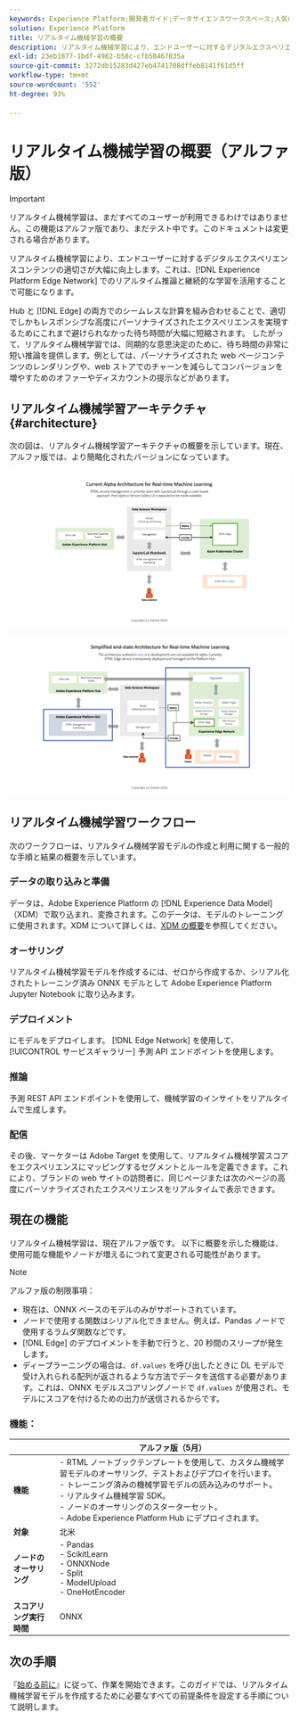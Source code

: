 ```yaml
---
keywords: Experience Platform;開発者ガイド;データサイエンスワークスペース;人気のトピック;リアルタイム機械学習;
solution: Experience Platform
title: リアルタイム機械学習の概要
description: リアルタイム機械学習により、エンドユーザーに対するデジタルエクスペリエンスコンテンツの適切さが大幅に向上します。これは、Experience PlatformEdge ネットワーク上でリアルタイムの推論と継続的な学習を活用することで可能になります。
exl-id: 23eb1877-1bdf-4982-b58c-cfb58467035a
source-git-commit: 3272db15283d427eb4741708dffeb8141f61d5ff
workflow-type: tm+mt
source-wordcount: '552'
ht-degree: 93%

---
```


# リアルタイム機械学習の概要（アルファ版）

>[!IMPORTANT]
>
>リアルタイム機械学習は、まだすべてのユーザーが利用できるわけではありません。この機能はアルファ版であり、まだテスト中です。このドキュメントは変更される場合があります。

リアルタイム機械学習により、エンドユーザーに対するデジタルエクスペリエンスコンテンツの適切さが大幅に向上します。これは、[!DNL Experience Platform Edge Network] でのリアルタイム推論と継続的な学習を活用することで可能になります。

Hub と [!DNL Edge] の両方でのシームレスな計算を組み合わせることで、適切でしかもレスポンシブな高度にパーソナライズされたエクスペリエンスを実現するためにこれまで避けられなかった待ち時間が大幅に短縮されます。 したがって、リアルタイム機械学習では、同期的な意思決定のために、待ち時間の非常に短い推論を提供します。例としては、パーソナライズされた web ページコンテンツのレンダリングや、web ストアでのチャーンを減らしてコンバージョンを増やすためのオファーやディスカウントの提示などがあります。

## リアルタイム機械学習アーキテクチャ {#architecture}

次の図は、リアルタイム機械学習アーキテクチャの概要を示しています。現在、アルファ版では、より簡略化されたバージョンになっています。

![アルファ版アーキテクチャ](../images/rtml/alpha-arch.png)

![簡略化された概要](../images/rtml/end-to-end-arch.png)

## リアルタイム機械学習ワークフロー

次のワークフローは、リアルタイム機械学習モデルの作成と利用に関する一般的な手順と結果の概要を示しています。

### データの取り込みと準備

データは、Adobe Experience Platform の [!DNL Experience Data Model]（XDM）で取り込まれ、変換されます。このデータは、モデルのトレーニングに使用されます。XDM について詳しくは、[XDM の概要](../../xdm/home.md)を参照してください。

### オーサリング

リアルタイム機械学習モデルを作成するには、ゼロから作成するか、シリアル化されたトレーニング済み ONNX モデルとして Adobe Experience Platform Jupyter Notebook に取り込みます。

### デプロイメント

にモデルをデプロイします。 [!DNL Edge Network] を使用して、 [!UICONTROL サービスギャラリー] 予測 API エンドポイントを使用します。

### 推論

予測 REST API エンドポイントを使用して、機械学習のインサイトをリアルタイムで生成します。

### 配信

その後、マーケターは Adobe Target を使用して、リアルタイム機械学習スコアをエクスペリエンスにマッピングするセグメントとルールを定義できます。これにより、ブランドの web サイトの訪問者に、同じページまたは次のページの高度にパーソナライズされたエクスペリエンスをリアルタイムで表示できます。

## 現在の機能

リアルタイム機械学習は、現在アルファ版です。 以下に概要を示した機能は、使用可能な機能やノードが増えるにつれて変更される可能性があります。

>[!NOTE]
>
> アルファ版の制限事項：
> - 現在は、ONNX ベースのモデルのみがサポートされています。
> - ノードで使用する関数はシリアル化できません。例えば、Pandas ノードで使用するラムダ関数などです。
> - [!DNL Edge] のデプロイメントを手動で行うと、20 秒間のスリープが発生します。
> - ディープラーニングの場合は、`df.values` を呼び出したときに DL モデルで受け入れられる配列が返されるような方法でデータを送信する必要があります。これは、ONNX モデルスコアリングノードで `df.values` が使用され、モデルにスコアを付けるための出力が送信されるからです。


### 機能：

| | アルファ版（5月） |
| --- | --- |
| **機能** | - RTML ノートブックテンプレートを使用して、カスタム機械学習モデルのオーサリング、テストおよびデプロイを行います。 <br> - トレーニング済みの機械学習モデルの読み込みのサポート。<br> - リアルタイム機械学習 SDK。<br> - ノードのオーサリングのスターターセット。<br> - Adobe Experience Platform Hub にデプロイされます。 |
| **対象** | 北米 |
| **ノードのオーサリング** | - Pandas <br> - ScikitLearn <br> - ONNXNode <br> - Split <br> - ModelUpload <br> - OneHotEncoder |
| **スコアリング実行時間** | ONNX |

## 次の手順

『[始める前に](./getting-started.md)』に従って、作業を開始できます。このガイドでは、リアルタイム機械学習モデルを作成するために必要なすべての前提条件を設定する手順について説明します。
